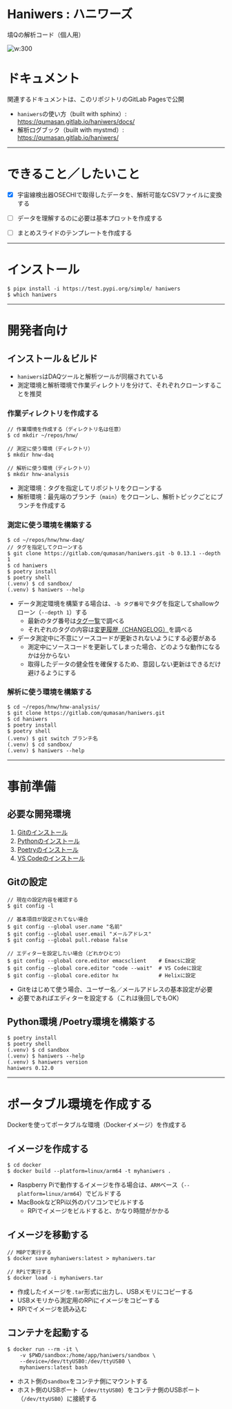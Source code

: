 # Haniwers : ハニワーズ

墳Qの解析コード（個人用）

![w:300](../docs/_static/haniwer.png)

# ドキュメント

関連するドキュメントは、このリポジトリのGitLab Pagesで公開

- ``haniwers``の使い方（built with sphinx）: https://qumasan.gitlab.io/haniwers/docs/
- 解析ログブック（built with mystmd）: https://qumasan.gitlab.io/haniwers/


---

# できること／したいこと

- [x] 宇宙線検出器OSECHIで取得したデータを、解析可能なCSVファイルに変換する
- [ ] データを理解するのに必要は基本プロットを作成する
- [ ] まとめスライドのテンプレートを作成する


---

# インストール

```console
$ pipx install -i https://test.pypi.org/simple/ haniwers
$ which haniwers
```


---

# 開発者向け

## インストール＆ビルド

- ``haniwers``はDAQツールと解析ツールが同梱されている
- 測定環境と解析環境で作業ディレクトリを分けて、それぞれクローンすることを推奨

### 作業ディレクトリを作成する

```console
// 作業環境を作成する（ディレクトリ名は任意）
$ cd mkdir ~/repos/hnw/

// 測定に使う環境（ディレクトリ）
$ mkdir hnw-daq

// 解析に使う環境（ディレクトリ）
$ mkdir hnw-analysis
```

- 測定環境：タグを指定してリポジトリをクローンする
- 解析環境：最先端のブランチ（``main``）をクローンし、解析トピックごとにブランチを作成する

### 測定に使う環境を構築する

```console
$ cd ~/repos/hnw/hnw-daq/
// タグを指定してクローンする
$ git clone https://gitlab.com/qumasan/haniwers.git -b 0.13.1 --depth 1
$ cd haniwers
$ poetry install
$ poetry shell
(.venv) $ cd sandbox/
(.venv) $ haniwers --help
```

- データ測定環境を構築する場合は、``-b タグ番号``でタグを指定してshallowクローン（``--depth 1``）する
  - 最新のタグ番号は[タグ一覧](https://gitlab.com/qumasan/haniwers/-/tags)で調べる
  - それぞれのタグの内容は[変更履歴（CHANGELOG）](https://gitlab.com/qumasan/haniwers/-/blob/main/CHANGELOG.md)を調べる
- データ測定中に不意にソースコードが更新されないようにする必要がある
  - 測定中にソースコードを更新してしまった場合、どのような動作になるかは分からない
  - 取得したデータの健全性を確保するため、意図しない更新はできるだけ避けるようにする 

### 解析に使う環境を構築する

```console
$ cd ~/repos/hnw/hnw-analysis/
$ git clone https://gitlab.com/qumasan/haniwers.git
$ cd haniwers
$ poetry install
$ poetry shell
(.venv) $ git switch ブランチ名
(.venv) $ cd sandbox/
(.venv) $ haniwers --help
```

---

# 事前準備

## 必要な開発環境

1. [Gitのインストール](https://kumaroot.readthedocs.io/ja/latest/git/git-install.html)
2. [Pythonのインストール](https://kumaroot.readthedocs.io/ja/latest/python/python-install.html)
3. [Poetryのインストール](https://kumaroot.readthedocs.io/ja/latest/python/python-poetry.html)
4. [VS Codeのインストール](https://kumaroot.readthedocs.io/ja/latest/vscode/vscode-install.html)

## Gitの設定

```console
// 現在の設定内容を確認する
$ git config -l

// 基本項目が設定されてない場合
$ git config --global user.name "名前"
$ git config --global user.email "メールアドレス"
$ git config --global pull.rebase false

// エディターを設定したい場合（どれかひとつ）
$ git config --global core.editor emacsclient    # Emacsに設定
$ git config --global core.editor "code --wait"  # VS Codeに設定
$ git config --global core.editor hx             # Helixに設定
```

- Gitをはじめて使う場合、ユーザー名／メールアドレスの基本設定が必要
- 必要であればエディターを設定する（これは後回しでもOK）

## Python環境 /Poetry環境を構築する

```console
$ poetry install
$ poetry shell
(.venv) $ cd sandbox
(.venv) $ haniwers --help
(.venv) $ haniwers version
haniwers 0.12.0
```

---

# ポータブル環境を作成する

Dockerを使ってポータブルな環境（Dockerイメージ）を作成する

## イメージを作成する

```console
$ cd docker
$ docker build --platform=linux/arm64 -t myhaniwers .
```

- Raspberry Piで動作するイメージを作る場合は、``ARM``ベース（``--platform=linux/arm64``）でビルドする
- MacBookなどRPi以外のパソコンでビルドする
  - RPiでイメージをビルドすると、かなり時間がかかる

## イメージを移動する

```console
// MBPで実行する
$ docker save myhaniwers:latest > myhaniwers.tar

// RPiで実行する
$ docker load -i myhaniwers.tar
```

- 作成したイメージを``.tar``形式に出力し、USBメモリにコピーする
- USBメモリから測定用のRPiにイメージをコピーする
- RPiでイメージを読み込む

## コンテナを起動する

```console
$ docker run --rm -it \
    -v $PWD/sandbox:/home/app/haniwers/sandbox \
    --device=/dev/ttyUSB0:/dev/ttyUSB0 \
    myhaniwers:latest bash
```

- ホスト側の``sandbox``をコンテナ側にマウントする
- ホスト側のUSBポート（``/dev/ttyUSB0``）をコンテナ側のUSBポート（``/dev/ttyUSB0``）に接続する
